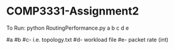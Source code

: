 # COMP3331-Assignment2

To Run: python RoutingPerformance.py a b c d e

#a 
#b
#c- i.e. topology.txt
#d- workload file
#e- packet rate (int)
